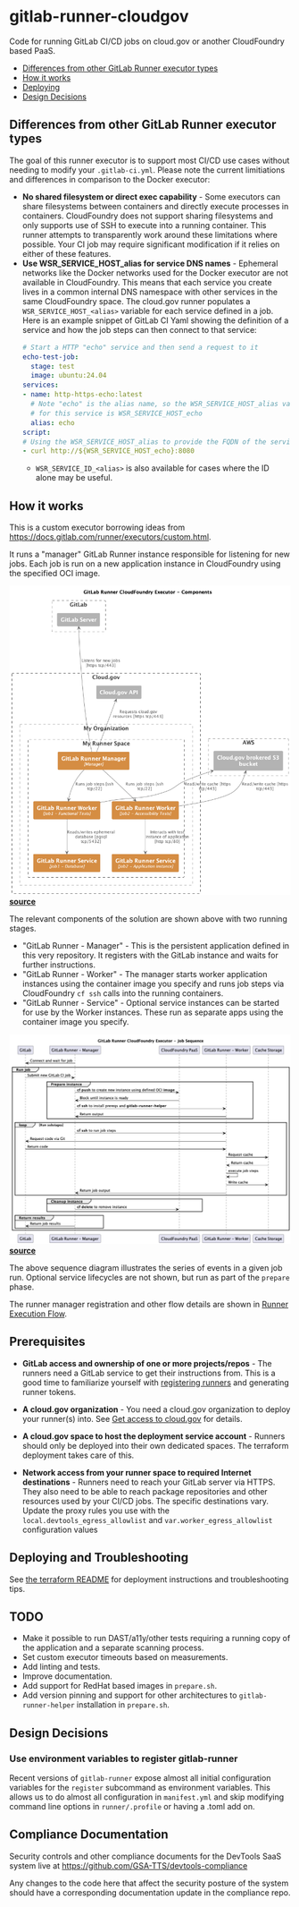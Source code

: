 # gitlab-runner-cloudgov
Code for running GitLab CI/CD jobs on cloud.gov or another CloudFoundry based
PaaS.


* [Differences from other GitLab Runner executor types](#differences-from-other-gitlab-runner-executor-types)
* [How it works](#how-it-works)
* [Deploying](#deploying-and-troubleshooting)
* [Design Decisions](#design-decisions)


## Differences from other GitLab Runner executor types

The goal of this runner executor is to support most CI/CD use cases without
needing to modify your `.gitlab-ci.yml`. Please note the current limitiations
and differences in comparison to the Docker executor:

* __No shared filesystem or direct exec capability__ - Some
  executors can share filesystems between containers and directly execute processes
  in containers. CloudFoundry does not support sharing filesystems and only supports
  use of SSH to execute into a running container. This runner attempts to transparently
  work around these limitations where possible. Your CI job may require significant
  modification if it relies on either of these features.
* __Use WSR_SERVICE_HOST_alias for service DNS names__ - Ephemeral networks like the Docker networks
  used for the Docker executor are not available in CloudFoundry. This means
  that each service you create lives in a common internal DNS namespace with
  other services in the same CloudFoundry space. The cloud.gov runner populates
  a `WSR_SERVICE_HOST_<alias>` variable for each service defined in a job. Here is an
  example snippet of GitLab CI Yaml showing the definition of a service and how
  the job steps can then connect to that service:
  ~~~yaml
  # Start a HTTP "echo" service and then send a request to it
  echo-test-job:
    stage: test
    image: ubuntu:24.04
  services:
  - name: http-https-echo:latest
    # Note "echo" is the alias name, so the WSR_SERVICE_HOST_alias variable key name
    # for this service is WSR_SERVICE_HOST_echo
    alias: echo
  script:
  # Using the WSR_SERVICE_HOST_alias to provide the FQDN of the service
  - curl http://${WSR_SERVICE_HOST_echo}:8080
  ~~~
  * `WSR_SERVICE_ID_<alias>` is also available for cases where the ID alone may be useful.

## How it works

This is a custom executor borrowing ideas from https://docs.gitlab.com/runner/executors/custom.html.

It runs a "manager" GitLab Runner instance responsible for listening for new
jobs. Each job is run on a new application instance in CloudFoundry using the
specified OCI image.

![Fig 1 - Components](doc/gitlab-runner-cf-driver-components.png)
__[source](doc/gitlab-runner-cf-driver-components.pu)__

The relevant components of the solution are shown above with two running stages.
* "GitLab Runner - Manager" - This is the persistent application defined in this
  very repository. It registers with the GitLab instance and waits for further
  instructions.
* "GitLab Runner - Worker" - The manager starts worker application instances
  using the container image you specify and runs job steps via CloudFoundry
  `cf ssh` calls into the running containers.
* "GitLab Runner - Service" - Optional service instances can be started for use
  by the Worker instances. These run as separate apps using the container
  image you specify.

![Fig 2 - Job sequence overview](doc/gitlab-runner-cf-driver-sequence.png)
__[source](doc/gitlab-runner-cf-sequence-overview.pu)__

The above sequence diagram illustrates the series of events in a given job run.
Optional service lifecycles are not shown, but run as part of the `prepare` phase.

The runner manager registration and other flow details are shown
in [Runner Execution Flow](https://gitlab.com/gitlab-org/gitlab-runner/-/tree/main/docs?ref_type=heads#runner-execution-flow).

## Prerequisites

* **GitLab access and ownership of one or more projects/repos** - The runners
  need a GitLab service to get their instructions from. This is a good time to
  familiarize yourself with [registering runners](https://docs.gitlab.com/runner/register/)
  and generating runner tokens.

* **A cloud.gov organization** - You need a cloud.gov organization to deploy your runner(s) into. See
  [Get access to cloud.gov](https://cloud.gov/docs/getting-started/accounts/)
  for details.

* **A cloud.gov space to host the deployment service account** - Runners should only be deployed
  into their own dedicated spaces. The terraform deployment takes care of this.

* **Network access from your runner space to required Internet destinations** -
  Runners need to reach your GitLab server via HTTPS. They also need to be able
  to reach package repositories and other resources used by your CI/CD jobs.
  The specific destinations vary. Update the proxy rules you use with the `local.devtools_egress_allowlist` and `var.worker_egress_allowlist` configuration values

## Deploying and Troubleshooting

See [the terraform README](README.terraform.md) for deployment instructions and troubleshooting tips.

## TODO

- Make it possible to run DAST/a11y/other tests requiring a running copy of the
  application and a separate scanning process.
- Set custom executor timeouts based on measurements.
- Add linting and tests.
- Improve documentation.
- Add support for RedHat based images in `prepare.sh`.
- Add version pinning and support for other architectures to `gitlab-runner-helper`
  installation in `prepare.sh`.

## Design Decisions

### Use environment variables to register gitlab-runner

Recent versions of `gitlab-runner` expose almost all initial configuration
variables for the `register` subcommand as environment variables. This allows
us to do almost all configuration in `manifest.yml` and skip modifying
command line options in `runner/.profile` or having a .toml add on.

## Compliance Documentation

Security controls and other compliance documents for the DevTools SaaS system live at https://github.com/GSA-TTS/devtools-compliance

Any changes to the code here that affect the security posture of the system should have a corresponding documentation update in the compliance repo.
